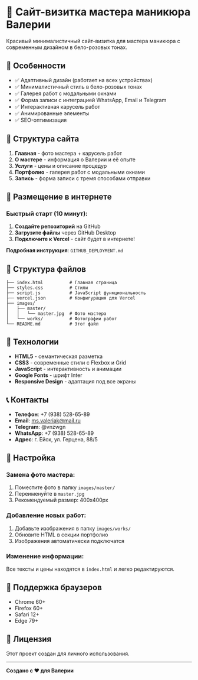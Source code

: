 # 💅 Сайт-визитка мастера маникюра Валерии

Красивый минималистичный сайт-визитка для мастера маникюра с современным дизайном в бело-розовых тонах.

## 🌟 Особенности

- ✅ Адаптивный дизайн (работает на всех устройствах)
- ✅ Минималистичный стиль в бело-розовых тонах
- ✅ Галерея работ с модальными окнами
- ✅ Форма записи с интеграцией WhatsApp, Email и Telegram
- ✅ Интерактивная карусель работ
- ✅ Анимированные элементы
- ✅ SEO-оптимизация

## 📱 Структура сайта

1. **Главная** - фото мастера + карусель работ
2. **О мастере** - информация о Валерии и её опыте
3. **Услуги** - цены и описание процедур
4. **Портфолио** - галерея работ с модальными окнами
5. **Запись** - форма записи с тремя способами отправки

## 🚀 Размещение в интернете

### Быстрый старт (10 минут):

1. **Создайте репозиторий** на GitHub
2. **Загрузите файлы** через GitHub Desktop
3. **Подключите к Vercel** - сайт будет в интернете!

**Подробная инструкция**: `GITHUB_DEPLOYMENT.md`

## 📁 Структура файлов

```
├── index.html          # Главная страница
├── styles.css          # Стили
├── script.js           # JavaScript функциональность
├── vercel.json         # Конфигурация для Vercel
├── images/
│   ├── master/
│   │   └── master.jpg  # Фото мастера
│   └── works/          # Фотографии работ
└── README.md           # Этот файл
```

## 🎨 Технологии

- **HTML5** - семантическая разметка
- **CSS3** - современные стили с Flexbox и Grid
- **JavaScript** - интерактивность и анимации
- **Google Fonts** - шрифт Inter
- **Responsive Design** - адаптация под все экраны

## 📞 Контакты

- **Телефон**: +7 (938) 528-65-89
- **Email**: ms.valeriak@mail.ru
- **Telegram**: @vnzwgn
- **WhatsApp**: +7 (938) 528-65-89
- **Адрес**: г. Ейск, ул. Герцена, 88/5

## 🔧 Настройка

### Замена фото мастера:
1. Поместите фото в папку `images/master/`
2. Переименуйте в `master.jpg`
3. Рекомендуемый размер: 400x400px

### Добавление новых работ:
1. Добавьте изображения в папку `images/works/`
2. Обновите HTML в секции портфолио
3. Изображения автоматически подключатся

### Изменение информации:
Все тексты и цены находятся в `index.html` и легко редактируются.

## 📱 Поддержка браузеров

- Chrome 60+
- Firefox 60+
- Safari 12+
- Edge 79+

## 📄 Лицензия

Этот проект создан для личного использования.

---

**Создано с ❤️ для Валерии**